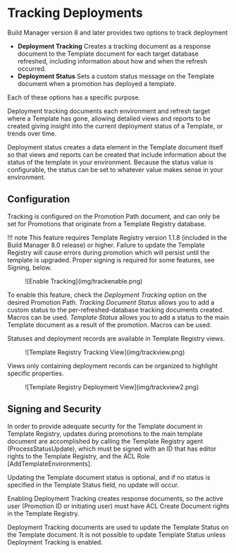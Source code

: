 # Tracking Deployments

Build Manager version 8 and later provides two options to track deployment

* **Deployment Tracking** Creates a tracking document as a response document to the Template document for each target database refreshed, including information about how and when the refresh occurred.
* **Deployment Status** Sets a custom status message on the Template document when a promotion has deployed a template.

Each of these options has a specific purpose.

Deployment tracking documents each environment and refresh target where a Template has gone, allowing detailed views and reports to be created giving insight into the current deployment status of a Template, or trends over time.

Deployment status creates a data element in the Template document itself so that views and reports can be created that include information about the status of the template in your environment.  Because the status value is configurable, the status can be set to whatever value makes sense in your environment.

## Configuration
Tracking is configured on the Promotion Path document, and can only be set for Promotions that originate from a Template Registry database.

!!! note
    This feature requires Template Registry version 1.1.8 (included in the Build Manager 8.0 release) or higher.  Failure to update the Template Registry will cause errors during promotion which will persist until the template is upgraded. Proper signing is required for some features, see Signing, below.
    
<figure markdown="1">
  ![Enable Tracking](img/trackenable.png)
</figure>

To enable this feature, check the *Deployment Tracking* option on the desired Promotion Path.
*Tracking Document Status* allows you to add a custom status to the per-refreshed-database tracking documents created. Macros can be used. 
*Template Status* allows you to add a status to the main Template document as a result of the promotion. Macros can be used.

Statuses and deployment records are available in Template Registry views.
<figure markdown="1">
  ![Template Registry Tracking View](img/trackview.png)
</figure>

Views only containing deployment records can be organized to highlight specific properties.
<figure markdown="1">
  ![Template Registry Deployment View](img/trackview2.png)
</figure>

## Signing and Security
In order to provide adequate security for the Template document in Template Registry, updates during promotions to the main template document are accomplished by calling the Template Registry agent (ProcessStatusUpdate), which must be signed with an ID that has editor rights to the Template Registry, and the ACL Role [AddTemplateEnvironments].

Updating the Template document status is optional, and if no status is specified in the Template Status field, no update will occur.

Enabling Deployment Tracking creates response documents, so the active user (Promotion ID or initiating user) must have ACL Create Document rights in the Template Registry.

Deployment Tracking documents are used to update the Template Status on the Template document. It is not possible to update Template Status unless Deployment Tracking is enabled.